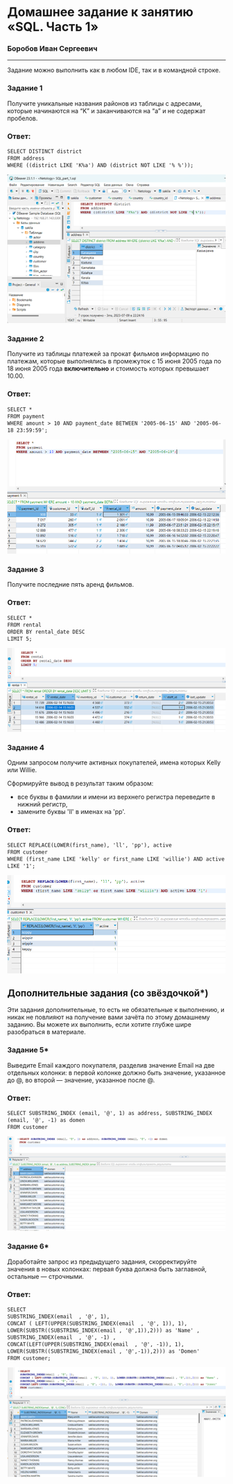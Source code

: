# Домашнее задание к занятию «SQL. Часть 1»

### Боробов Иван Сергеевич

---

Задание можно выполнить как в любом IDE, так и в командной строке.

### Задание 1

Получите уникальные названия районов из таблицы с адресами, которые начинаются на “K” и заканчиваются на “a” и не содержат пробелов.

### Ответ:

```
SELECT DISTINCT district 
FROM address
WHERE ((district LIKE 'K%a') AND (district NOT LIKE '% %'));
```
![1](https://github.com/Borobov/05-Data-storage-and-transmission-systems-/blob/7e962cd564c27459df3a3a3f2bac5aa789d3812a/IMG-12-03/img-12-03-1.png)

### Задание 2

Получите из таблицы платежей за прокат фильмов информацию по платежам, которые выполнялись в промежуток с 15 июня 2005 года по 18 июня 2005 года **включительно** и стоимость которых превышает 10.00.

### Ответ:

```
SELECT *
FROM payment
WHERE amount > 10 AND payment_date BETWEEN '2005-06-15' AND '2005-06-18 23:59:59';
```
![2](https://github.com/Borobov/05-Data-storage-and-transmission-systems-/blob/7e962cd564c27459df3a3a3f2bac5aa789d3812a/IMG-12-03/img-12-03-2.png)

### Задание 3

Получите последние пять аренд фильмов.

### Ответ:

```
SELECT *  
FROM rental
ORDER BY rental_date DESC
LIMIT 5;
```
![3](https://github.com/Borobov/05-Data-storage-and-transmission-systems-/blob/7e962cd564c27459df3a3a3f2bac5aa789d3812a/IMG-12-03/img-12-03-3.png)

### Задание 4

Одним запросом получите активных покупателей, имена которых Kelly или Willie. 

Сформируйте вывод в результат таким образом:
- все буквы в фамилии и имени из верхнего регистра переведите в нижний регистр,
- замените буквы 'll' в именах на 'pp'.

### Ответ:

```
SELECT REPLACE(LOWER(first_name), 'll', 'pp'), active
FROM customer
WHERE (first_name LIKE 'kelly' or first_name LIKE 'willie') AND active LIKE '1';
```
![4](https://github.com/Borobov/05-Data-storage-and-transmission-systems-/blob/7e962cd564c27459df3a3a3f2bac5aa789d3812a/IMG-12-03/img-12-03-4.png)

## Дополнительные задания (со звёздочкой*)
Эти задания дополнительные, то есть не обязательные к выполнению, и никак не повлияют на получение вами зачёта по этому домашнему заданию. Вы можете их выполнить, если хотите глубже шире разобраться в материале.

### Задание 5*

Выведите Email каждого покупателя, разделив значение Email на две отдельных колонки: в первой колонке должно быть значение, указанное до @, во второй — значение, указанное после @.

### Ответ:
```
SELECT SUBSTRING_INDEX (email, '@', 1) as address, SUBSTRING_INDEX (email, '@', -1) as domen
FROM customer
```
![5](https://github.com/Borobov/05-Data-storage-and-transmission-systems-/blob/cad4ccc82a0b58567b3c61a4db51d175d13ab9d3/IMG-12-03/img-12-03-5%2B.png)

### Задание 6*

Доработайте запрос из предыдущего задания, скорректируйте значения в новых колонках: первая буква должна быть заглавной, остальные — строчными.

### Ответ:

```
SELECT
SUBSTRING_INDEX(email  , '@', 1), 
CONCAT ( LEFT(UPPER(SUBSTRING_INDEX(email  , '@', 1)), 1), LOWER(SUBSTR((SUBSTRING_INDEX(email , '@',1)),2))) as 'Name' ,  
SUBSTRING_INDEX(email  , '@', -1) ,
CONCAT(LEFT(UPPER(SUBSTRING_INDEX(email  , '@', -1)), 1), LOWER(SUBSTR((SUBSTRING_INDEX(email , '@',-1)),2))) as 'Domen'
FROM customer;
```
![6](https://github.com/Borobov/05-Data-storage-and-transmission-systems-/blob/b5b919145944f04fd87237a70a7789ac50013b3f/IMG-12-03/img-12-03-6%2B.png)

